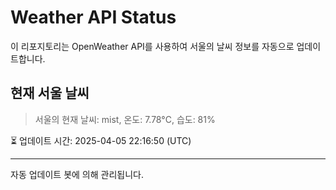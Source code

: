 
# Weather API Status

이 리포지토리는 OpenWeather API를 사용하여 서울의 날씨 정보를 자동으로 업데이트합니다.

## 현재 서울 날씨
> 서울의 현재 날씨: mist, 온도: 7.78°C, 습도: 81%

⏳ 업데이트 시간: 2025-04-05 22:16:50 (UTC)

---
자동 업데이트 봇에 의해 관리됩니다.
